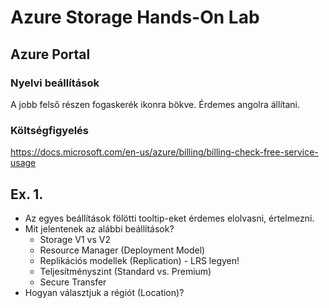 # Azure Storage Hands-On Lab

## Azure Portal 
### Nyelvi beállítások
A jobb felső részen fogaskerék ikonra bökve. Érdemes angolra állítani.

### Költségfigyelés
https://docs.microsoft.com/en-us/azure/billing/billing-check-free-service-usage

## Ex. 1.
- Az egyes beállítások fölötti tooltip-eket érdemes elolvasni, értelmezni.
- Mit jelentenek az alábbi beállítások?
  - Storage V1 vs V2
  - Resource Manager (Deployment Model)
  - Replikációs modellek (Replication) - LRS legyen!
  - Teljesítményszint (Standard vs. Premium)
  - Secure Transfer
- Hogyan választjuk a régiót (Location)?



